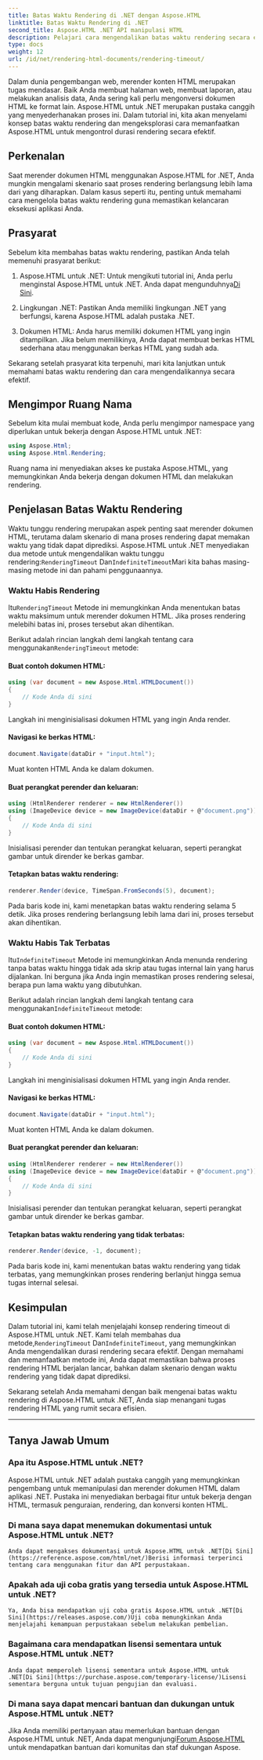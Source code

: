 ```yaml
---
title: Batas Waktu Rendering di .NET dengan Aspose.HTML
linktitle: Batas Waktu Rendering di .NET
second_title: Aspose.HTML .NET API manipulasi HTML
description: Pelajari cara mengendalikan batas waktu rendering secara efektif di Aspose.HTML untuk .NET. Jelajahi opsi rendering dan pastikan rendering dokumen HTML lancar.
type: docs
weight: 12
url: /id/net/rendering-html-documents/rendering-timeout/
---
```


Dalam dunia pengembangan web, merender konten HTML merupakan tugas mendasar. Baik Anda membuat halaman web, membuat laporan, atau melakukan analisis data, Anda sering kali perlu mengonversi dokumen HTML ke format lain. Aspose.HTML untuk .NET merupakan pustaka canggih yang menyederhanakan proses ini. Dalam tutorial ini, kita akan menyelami konsep batas waktu rendering dan mengeksplorasi cara memanfaatkan Aspose.HTML untuk mengontrol durasi rendering secara efektif.

## Perkenalan

Saat merender dokumen HTML menggunakan Aspose.HTML for .NET, Anda mungkin mengalami skenario saat proses rendering berlangsung lebih lama dari yang diharapkan. Dalam kasus seperti itu, penting untuk memahami cara mengelola batas waktu rendering guna memastikan kelancaran eksekusi aplikasi Anda.

## Prasyarat

Sebelum kita membahas batas waktu rendering, pastikan Anda telah memenuhi prasyarat berikut:

1. Aspose.HTML untuk .NET: Untuk mengikuti tutorial ini, Anda perlu menginstal Aspose.HTML untuk .NET. Anda dapat mengunduhnya[Di Sini](https://releases.aspose.com/html/net/).

2. Lingkungan .NET: Pastikan Anda memiliki lingkungan .NET yang berfungsi, karena Aspose.HTML adalah pustaka .NET.

3. Dokumen HTML: Anda harus memiliki dokumen HTML yang ingin ditampilkan. Jika belum memilikinya, Anda dapat membuat berkas HTML sederhana atau menggunakan berkas HTML yang sudah ada.

Sekarang setelah prasyarat kita terpenuhi, mari kita lanjutkan untuk memahami batas waktu rendering dan cara mengendalikannya secara efektif.

## Mengimpor Ruang Nama

Sebelum kita mulai membuat kode, Anda perlu mengimpor namespace yang diperlukan untuk bekerja dengan Aspose.HTML untuk .NET:

```csharp
using Aspose.Html;
using Aspose.Html.Rendering;
```

Ruang nama ini menyediakan akses ke pustaka Aspose.HTML, yang memungkinkan Anda bekerja dengan dokumen HTML dan melakukan rendering.

## Penjelasan Batas Waktu Rendering

Waktu tunggu rendering merupakan aspek penting saat merender dokumen HTML, terutama dalam skenario di mana proses rendering dapat memakan waktu yang tidak dapat diprediksi. Aspose.HTML untuk .NET menyediakan dua metode untuk mengendalikan waktu tunggu rendering:`RenderingTimeout` Dan`IndefiniteTimeout`Mari kita bahas masing-masing metode ini dan pahami penggunaannya.

### Waktu Habis Rendering

 Itu`RenderingTimeout` Metode ini memungkinkan Anda menentukan batas waktu maksimum untuk merender dokumen HTML. Jika proses rendering melebihi batas ini, proses tersebut akan dihentikan.

 Berikut adalah rincian langkah demi langkah tentang cara menggunakan`RenderingTimeout` metode:

#### Buat contoh dokumen HTML:

   ```csharp
   using (var document = new Aspose.Html.HTMLDocument())
   {
       // Kode Anda di sini
   }
   ```

   Langkah ini menginisialisasi dokumen HTML yang ingin Anda render.

#### Navigasi ke berkas HTML:

   ```csharp
   document.Navigate(dataDir + "input.html");
   ```

   Muat konten HTML Anda ke dalam dokumen.

#### Buat perangkat perender dan keluaran:

   ```csharp
   using (HtmlRenderer renderer = new HtmlRenderer())
   using (ImageDevice device = new ImageDevice(dataDir + @"document.png"))
   {
       // Kode Anda di sini
   }
   ```

   Inisialisasi perender dan tentukan perangkat keluaran, seperti perangkat gambar untuk dirender ke berkas gambar.

#### Tetapkan batas waktu rendering:

   ```csharp
   renderer.Render(device, TimeSpan.FromSeconds(5), document);
   ```

   Pada baris kode ini, kami menetapkan batas waktu rendering selama 5 detik. Jika proses rendering berlangsung lebih lama dari ini, proses tersebut akan dihentikan.

### Waktu Habis Tak Terbatas

 Itu`IndefiniteTimeout` Metode ini memungkinkan Anda menunda rendering tanpa batas waktu hingga tidak ada skrip atau tugas internal lain yang harus dijalankan. Ini berguna jika Anda ingin memastikan proses rendering selesai, berapa pun lama waktu yang dibutuhkan.

 Berikut adalah rincian langkah demi langkah tentang cara menggunakan`IndefiniteTimeout` metode:

#### Buat contoh dokumen HTML:

   ```csharp
   using (var document = new Aspose.Html.HTMLDocument())
   {
       // Kode Anda di sini
   }
   ```

   Langkah ini menginisialisasi dokumen HTML yang ingin Anda render.

#### Navigasi ke berkas HTML:

   ```csharp
   document.Navigate(dataDir + "input.html");
   ```

   Muat konten HTML Anda ke dalam dokumen.

#### Buat perangkat perender dan keluaran:

   ```csharp
   using (HtmlRenderer renderer = new HtmlRenderer())
   using (ImageDevice device = new ImageDevice(dataDir + @"document.png"))
   {
       // Kode Anda di sini
   }
   ```

   Inisialisasi perender dan tentukan perangkat keluaran, seperti perangkat gambar untuk dirender ke berkas gambar.

#### Tetapkan batas waktu rendering yang tidak terbatas:

   ```csharp
   renderer.Render(device, -1, document);
   ```

   Pada baris kode ini, kami menentukan batas waktu rendering yang tidak terbatas, yang memungkinkan proses rendering berlanjut hingga semua tugas internal selesai.

## Kesimpulan

 Dalam tutorial ini, kami telah menjelajahi konsep rendering timeout di Aspose.HTML untuk .NET. Kami telah membahas dua metode,`RenderingTimeout` Dan`IndefiniteTimeout`, yang memungkinkan Anda mengendalikan durasi rendering secara efektif. Dengan memahami dan memanfaatkan metode ini, Anda dapat memastikan bahwa proses rendering HTML berjalan lancar, bahkan dalam skenario dengan waktu rendering yang tidak dapat diprediksi.

Sekarang setelah Anda memahami dengan baik mengenai batas waktu rendering di Aspose.HTML untuk .NET, Anda siap menangani tugas rendering HTML yang rumit secara efisien.

---

## Tanya Jawab Umum

### Apa itu Aspose.HTML untuk .NET?
   Aspose.HTML untuk .NET adalah pustaka canggih yang memungkinkan pengembang untuk memanipulasi dan merender dokumen HTML dalam aplikasi .NET. Pustaka ini menyediakan berbagai fitur untuk bekerja dengan HTML, termasuk penguraian, rendering, dan konversi konten HTML.

### Di mana saya dapat menemukan dokumentasi untuk Aspose.HTML untuk .NET?
    Anda dapat mengakses dokumentasi untuk Aspose.HTML untuk .NET[Di Sini](https://reference.aspose.com/html/net/)Berisi informasi terperinci tentang cara menggunakan fitur dan API perpustakaan.

### Apakah ada uji coba gratis yang tersedia untuk Aspose.HTML untuk .NET?
    Ya, Anda bisa mendapatkan uji coba gratis Aspose.HTML untuk .NET[Di Sini](https://releases.aspose.com/)Uji coba memungkinkan Anda menjelajahi kemampuan perpustakaan sebelum melakukan pembelian.

### Bagaimana cara mendapatkan lisensi sementara untuk Aspose.HTML untuk .NET?
    Anda dapat memperoleh lisensi sementara untuk Aspose.HTML untuk .NET[Di Sini](https://purchase.aspose.com/temporary-license/)Lisensi sementara berguna untuk tujuan pengujian dan evaluasi.

### Di mana saya dapat mencari bantuan dan dukungan untuk Aspose.HTML untuk .NET?
   Jika Anda memiliki pertanyaan atau memerlukan bantuan dengan Aspose.HTML untuk .NET, Anda dapat mengunjungi[Forum Aspose.HTML](https://forum.aspose.com/) untuk mendapatkan bantuan dari komunitas dan staf dukungan Aspose.



